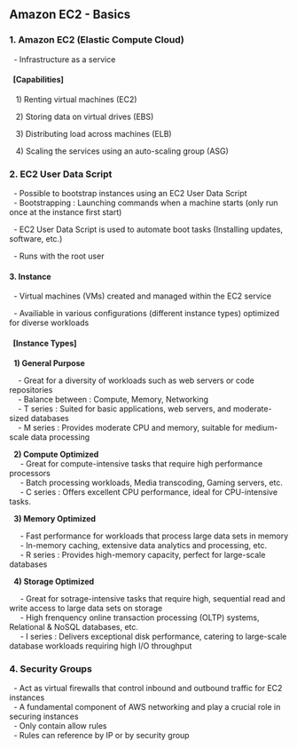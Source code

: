 ## **Amazon EC2 - Basics**

### **1\. Amazon EC2 (Elastic Compute Cloud)**

  - Infrastructure as a service 

####   **\[Capabilities\]**

   1) Renting virtual machines (EC2)

   2) Storing data on virtual drives (EBS)

   3) Distributing load across machines (ELB)

   4) Scaling the services using an auto-scaling group (ASG)

### **2\. EC2 User Data Script**

  - Possible to bootstrap instances using an EC2 User Data Script  
  - Bootstrapping : Launching commands when a machine starts (only run once at the instance first start)

  - EC2 User Data Script is used to automate boot tasks (Installing updates, software, etc.)

  - Runs with the root user

#### **3\. Instance**

  - Virtual machines (VMs) created and managed within the EC2 service

  - Availiable in various configurations (different instance types) optimized for diverse workloads

####   **\[Instance Types\]**

  **1) General Purpose**

    - Great for a diversity of workloads such as web servers or code repositories  
    - Balance between : Compute, Memory, Networking  
    - T series : Suited for basic applications, web servers, and moderate-sized databases  
    - M series : Provides moderate CPU and memory, suitable for medium-scale data processing

  **2) Compute Optimized**  
     - Great for compute-intensive tasks that require high performance processors  
     - Batch processing workloads, Media transcoding, Gaming servers, etc.  
     - C series : Offers excellent CPU performance, ideal for CPU-intensive tasks.

  **3) Memory Optimized**

     - Fast performance for workloads that process large data sets in memory  
     - In-memory caching, extensive data analytics and processing, etc.  
     - R series : Provides high-memory capacity, perfect for large-scale databases

  **4) Storage Optimized**

     - Great for sotrage-intensive tasks that require high, sequential read and write access to large data sets on storage  
     - High frenquency online transaction processing (OLTP) systems, Relational & NoSQL databases, etc.  
     - I series : Delivers exceptional disk performance, catering to large-scale database workloads requiring high I/O throughput

### **4\. Security Groups**

  - Act as virtual firewalls that control inbound and outbound traffic for EC2 instances  
  - A fundamental component of AWS networking and play a crucial role in securing instances  
  - Only contain allow rules  
  - Rules can reference by IP or by security group
